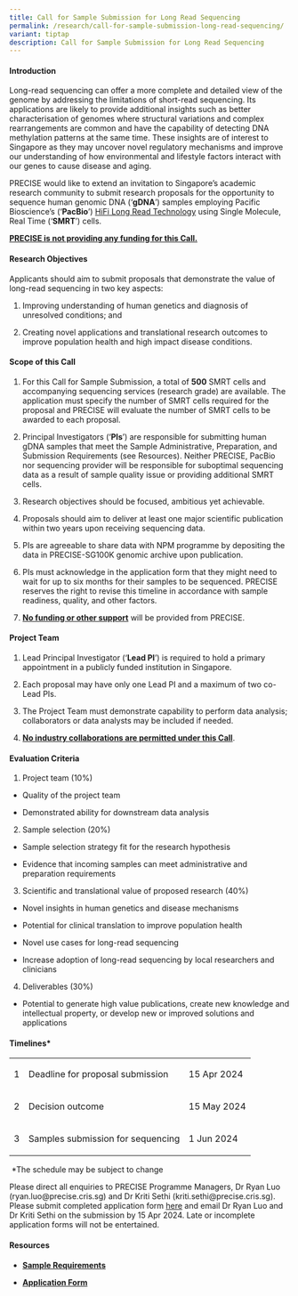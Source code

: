 ```yaml
---
title: Call for Sample Submission for Long Read Sequencing
permalink: /research/call-for-sample-submission-long-read-sequencing/
variant: tiptap
description: Call for Sample Submission for Long Read Sequencing
---
```

<h4><strong>Introduction</strong></h4>
<p>Long-read sequencing can offer a more complete and detailed view of the
genome by addressing the limitations of short-read sequencing. Its applications
are likely to provide additional insights such as better characterisation
of genomes where structural variations and complex rearrangements are common
and have the capability of detecting DNA methylation patterns at the same
time. These insights are of interest to Singapore as they may uncover novel
regulatory mechanisms and improve our understanding of how environmental
and lifestyle factors interact with our genes to cause disease and aging.</p>
<p>PRECISE would like to extend an invitation to Singapore’s academic research
community to submit research proposals for the opportunity to sequence
human genomic DNA (‘<strong>gDNA</strong>’) samples employing Pacific Bioscience’s
(‘<strong>PacBio</strong>’) <a href="https://www.pacb.com/technology/hifi-sequencing/" rel="noopener noreferrer nofollow" target="_blank">HiFi Long Read Technology</a> using
Single Molecule, Real Time (‘<strong>SMRT</strong>’) cells.</p>
<p><strong><u>PRECISE is not providing any funding for this Call.</u></strong>
</p>
<h4><strong>Research Objectives</strong></h4>
<p>Applicants should aim to submit proposals that demonstrate the value of
long-read sequencing in two key aspects:</p>
<ol data-tight="true" class="tight">
<li>
<p>Improving understanding of human genetics and diagnosis of unresolved
conditions; and</p>
</li>
<li>
<p>Creating novel applications and translational research outcomes to improve
population health and high impact disease conditions.</p>
</li>
</ol>
<h4><strong>Scope of this Call</strong></h4>
<ol data-tight="true" class="tight">
<li>
<p>For this Call for Sample Submission, a total of <strong>500</strong> SMRT
cells and accompanying sequencing services (research grade) are available.
The application must specify the number of SMRT cells required for the
proposal and PRECISE will evaluate the number of SMRT cells to be awarded
to each proposal.</p>
</li>
<li>
<p>Principal Investigators (‘<strong>PIs</strong>’) are responsible for submitting
human gDNA samples that meet the Sample Administrative, Preparation, and
Submission Requirements (see Resources). Neither PRECISE, PacBio nor sequencing
provider will be responsible for suboptimal sequencing data as a result
of sample quality issue or providing additional SMRT cells.</p>
</li>
<li>
<p>Research objectives should be focused, ambitious yet achievable.</p>
</li>
<li>
<p>Proposals should aim to deliver at least one major scientific publication
within two years upon receiving sequencing data.</p>
</li>
<li>
<p>PIs are agreeable to share data with NPM programme by depositing the data
in PRECISE-SG100K genomic archive upon publication.</p>
</li>
<li>
<p>PIs must acknowledge in the application form that they might need to wait
for up to six months for their samples to be sequenced. PRECISE reserves
the right to revise this timeline in accordance with sample readiness,
quality, and other factors.</p>
</li>
<li>
<p><strong><u>No funding or other support</u></strong> will be provided from
PRECISE.</p>
</li>
</ol>
<h4><strong>Project Team</strong></h4>
<ol data-tight="true" class="tight">
<li>
<p>Lead Principal Investigator (‘<strong>Lead PI</strong>’) is required to
hold a primary appointment in a publicly funded institution in Singapore.</p>
</li>
<li>
<p>Each proposal may have only one Lead PI and a maximum of two co-Lead PIs.</p>
</li>
<li>
<p>The Project Team must demonstrate capability to perform data analysis;
collaborators or data analysts may be included if needed.</p>
</li>
<li>
<p><strong><u>No industry collaborations are permitted under this Call</u></strong>.</p>
</li>
</ol>
<h4><strong>Evaluation Criteria</strong></h4>
<ol data-tight="true" class="tight">
<li>
<p>Project team (10%)</p>
</li>
</ol>
<ul data-tight="true" class="tight">
<li>
<p>Quality of the project team</p>
</li>
<li>
<p>Demonstrated ability for downstream data analysis</p>
</li>
</ul>
<ol start="2" data-tight="true" class="tight">
<li>
<p>Sample selection (20%)</p>
</li>
</ol>
<ul data-tight="true" class="tight">
<li>
<p>Sample selection strategy fit for the research hypothesis</p>
</li>
<li>
<p>Evidence that incoming samples can meet administrative and preparation
requirements</p>
</li>
</ul>
<ol start="3" data-tight="true" class="tight">
<li>
<p>Scientific and translational value of proposed research (40%)</p>
</li>
</ol>
<ul data-tight="true" class="tight">
<li>
<p>Novel insights in human genetics and disease mechanisms</p>
</li>
<li>
<p>Potential for clinical translation to improve population health</p>
</li>
<li>
<p>Novel use cases for long-read sequencing</p>
</li>
<li>
<p>Increase adoption of long-read sequencing by local researchers and clinicians</p>
</li>
</ul>
<ol start="4" data-tight="true" class="tight">
<li>
<p>Deliverables (30%)</p>
</li>
</ol>
<ul data-tight="true" class="tight">
<li>
<p>Potential to generate high value publications, create new knowledge and
intellectual property, or develop new or improved solutions and applications</p>
</li>
</ul>
<h4><strong>Timelines*</strong></h4>
<table>
<tbody>
<tr>
<td rowspan="1" colspan="1">
<p>1</p>
</td>
<td rowspan="1" colspan="1">
<p>Deadline for proposal submission</p>
</td>
<td rowspan="1" colspan="1">
<p>15 Apr 2024</p>
</td>
</tr>
<tr>
<td rowspan="1" colspan="1">
<p>2</p>
</td>
<td rowspan="1" colspan="1">
<p>Decision outcome</p>
</td>
<td rowspan="1" colspan="1">
<p>15 May 2024</p>
</td>
</tr>
<tr>
<td rowspan="1" colspan="1">
<p>3</p>
</td>
<td rowspan="1" colspan="1">
<p>Samples submission for sequencing</p>
</td>
<td rowspan="1" colspan="1">
<p>1 Jun 2024</p>
</td>
</tr>
</tbody>
</table>
<p>&nbsp;*The schedule may be subject to change</p>
<p>Please direct all enquiries to PRECISE Programme Managers, Dr Ryan Luo
(<a rel="noopener noreferrer nofollow" target="_blank">ryan.luo@precise.cris.sg</a>)
and Dr Kriti Sethi (<a rel="noopener noreferrer nofollow" target="_blank">kriti.sethi@precise.cris.sg</a>).
Please submit completed application form <a href="https://form.gov.sg/65f2b5e2431e7d2e55545911" rel="noopener noreferrer nofollow" target="_blank">here</a> and email Dr
Ryan Luo and Dr Kriti Sethi on the submission by 15 Apr 2024. Late or incomplete
application forms will not be entertained.</p>
<p></p>
<h4><strong>Resources</strong></h4>
<ul data-tight="true" class="tight">
<li>
<p><strong><a href="https://for.sg/precise-long-read-sequencing-sample-requirements" rel="noopener noreferrer nofollow" target="_blank">Sample Requirements</a></strong>
</p>
</li>
<li>
<p><strong><a href="https://for.sg/precise-long-read-sequencing-call-proposal-form" rel="noopener noreferrer nofollow" target="_blank">Application Form</a></strong>
</p>
</li>
</ul>
<p></p>
<p></p>
<p></p>
<p></p>